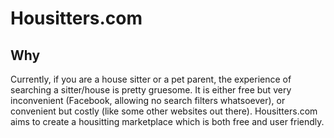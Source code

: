 # Housitters.com

## Why
Currently, if you are a house sitter or a pet parent, the experience of searching a sitter/house is pretty gruesome. 
It is either free but very inconvenient (Facebook, allowing no search filters whatsoever),
or convenient but costly (like some other websites out there).
Housitters.com aims to create a housitting marketplace which is both free and user friendly.
